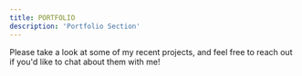 ```yaml
---
title: PORTFOLIO
description: 'Portfolio Section'
---
```


Please take a look at some of my recent projects, and feel free to reach out if you'd like to chat about them with me!